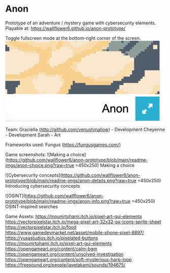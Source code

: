 # Anon

Prototype of an adventure / mystery game with cybersecurity elements.
Playable at: https://wallflower6.github.io/anon-prototype/ 

Toggle fullscreen mode at the bottom-right corner of the screen.
![alt text](https://github.com/wallflower6/anon-prototype/blob/main/readme-imgs/anon-fs.png?raw=true)

Team:
Graciella (http://github.com/venushmallow) - Development
Cheyenne - Development 
Sarah - Art

Frameworks used:
Fungus (https://fungusgames.com/)

Game screenshots:
![Making a choice](https://github.com/wallflower6/anon-prototype/blob/main/readme-imgs/anon-choice.png?raw=true =450x250)
Making a choice

![Cybersecurity concepts](https://github.com/wallflower6/anon-prototype/blob/main/readme-imgs/anon-details.png?raw=true =450x250)
Introducing cybersecurity concepts

![OSINT](https://github.com/wallflower6/anon-prototype/blob/main/readme-imgs/anon-info.png?raw=true =450x250)
OSINT-inspired searches

Game Assets:
https://mounirtohami.itch.io/pixel-art-gui-elements
https://vectorpixelstar.itch.io/mega-pixel-art-32x32-px-icons-sprite-sheet
https://vectorpixelstar.itch.io/food
https://www.gamedevmarket.net/asset/mobile-phone-pixel-8897/
https://yusastudios.itch.io/pixelated-buttons
https://mounirtohami.itch.io/pixel-art-gui-elements
https://opengameart.org/content/calm-bgm
https://opengameart.org/content/unsolved-investigation
https://opengameart.org/content/soft-mysterious-harp-loop
https://freesound.org/people/javetakami/sounds/194675/
